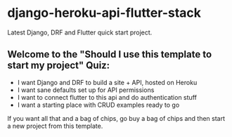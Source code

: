 # django-heroku-api-flutter-stack
Latest Django, DRF and Flutter quick start project.

## Welcome to the "Should I use this template to start my project" Quiz:
- I want Django and DRF to build a site + API, hosted on Heroku
- I want sane defaults set up for API permissions
- I want to connect flutter to this api and do authentication stuff
- I want a starting place with CRUD examples ready to go

If you want all that and a bag of chips, go buy a bag of chips and then start a new project from this template.
